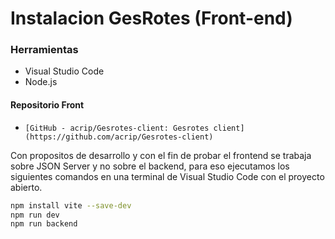 # Instalacion GesRotes (Front-end)

### Herramientas
- Visual Studio Code
- Node.js

#### Repositorio Front
- `[GitHub - acrip/Gesrotes-client: Gesrotes client](https://github.com/acrip/Gesrotes-client)`

Con propositos de desarrollo y con el fin de probar el frontend se trabaja sobre JSON Server y no sobre el backend,
para eso ejecutamos los siguientes comandos en una terminal de Visual Studio Code con el proyecto abierto.
```bash
npm install vite --save-dev
npm run dev
npm run backend
```
